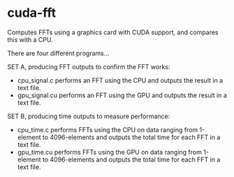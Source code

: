 cuda-fft
========

Computes FFTs using a graphics card with CUDA support, and compares this with a CPU.

There are four different programs...

SET A, producing FFT outputs to confirm the FFT works:
 - cpu_signal.c performs an FFT using the CPU and outputs the result in a text file.
 - gpu_signal.cu performs an FFT using the GPU and outputs the result in a text file.

SET B, producing time outputs to measure performance:
 - cpu_time.c performs FFTs using the CPU on data ranging from 1-element to 4096-elements and outputs the total time for each FFT in a text file.
 - gpu_time.cu performs FFTs using the GPU on data ranging from 1-element to 4096-elements and outputs the total time for each FFT in a text file.
